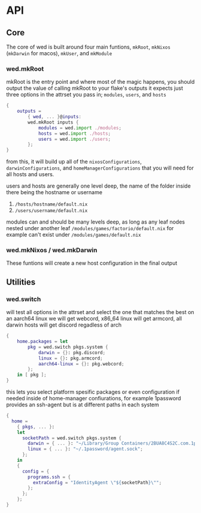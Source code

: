 # API


## Core
The core of wed is built around four main funtions, `mkRoot`, `mkNixos` (`mkDarwin` for macos), `mkUser`, and `mkModule` 

### wed.mkRoot
mkRoot is the entry point and where most of the magic happens, you should output the value of calling mkRoot to your flake's outputs
it expects just three options in the attrset you pass in; `modules`, `users`, and `hosts`
```nix
{ 
    outputs =
        { wed, ... }@inputs:
        wed.mkRoot inputs {
            modules = wed.import ./modules;
            hosts = wed.import ./hosts;
            users = wed.import ./users;
        };
}
```
from this, it will build up all of the `nixosConfigurations`, `darwinConfigurations`, and `homeManagerConfigurations` that you will need for all hosts and users.

users and hosts are generally one level deep, the name of the folder inside there being the hostname or username
1. `/hosts/hostname/default.nix`
2. `/users/username/default.nix`

modules can and should be many levels deep, as long as any leaf nodes nested under another leaf
`/modules/games/factorio/default.nix` for example can't exist under `/modules/games/default.nix`


### wed.mkNixos / wed.mkDarwin
These funtions will create a new host configuration in the final output


## Utilities
### wed.switch
will test all options in the attrset and select the one that matches the best 
on an aarch64 linux we will get webcord, x86_64 linux will get armcord, all darwin hosts will get discord regadless of arch 
```nix
{
    home.packages = let 
        pkg = wed.switch pkgs.system {
            darwin = {}: pkg.discord;
            linux = {}: pkg.armcord;
            aarch64-linux = {}: pkg.webcord;
        };
    in [ pkg ];
}
```

this lets you select platform spesific packages or even configuration if needed inside of home-manager confiurations,
for example 1password provides an ssh-agent but is at different paths in each system

```nix
{
  home =
    { pkgs, ... }:
    let
      socketPath = wed.switch pkgs.system {
        darwin = { ... }: "~/Library/Group Containers/2BUA8C4S2C.com.1password/t/agent.sock";
        linux = { ... }: "~/.1password/agent.sock";
      };
    in
    {
      config = {
        programs.ssh = {
          extraConfig = "IdentityAgent \"${socketPath}\"";
        };
      };
    };
}
```